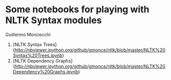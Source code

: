 Some notebooks for playing with NLTK Syntax modules
===================================================

Guillermo Moncecchi

1. [NLTK Syntax Trees] (http://nbviewer.ipython.org/github/gmonce/nltk/blob/master/NLTK%20Syntax%20Trees.ipynb)
2. [NLTK Dependency Graphs] (http://nbviewer.ipython.org/github/gmonce/nltk/blob/master/NLTK%20Dependency%20Graphs.ipynb)

